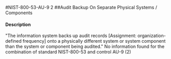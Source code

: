 #NIST-800-53-AU-9 2
##Audit Backup On Separate Physical Systems / Components
#### Description
"The information system backs up audit records [Assignment: organization-defined frequency] onto a physically different system or system component than the system or component being audited."
No information found for the combination of standard NIST-800-53 and control AU-9 (2)

